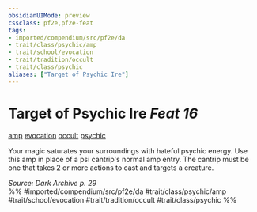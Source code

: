 ```yaml
---
obsidianUIMode: preview
cssclass: pf2e,pf2e-feat
tags:
- imported/compendium/src/pf2e/da
- trait/class/psychic/amp
- trait/school/evocation
- trait/tradition/occult
- trait/class/psychic
aliases: ["Target of Psychic Ire"]
---
```

# Target of Psychic Ire  *Feat 16*  
[amp](amp-da.md)  [evocation](evocation.md)  [occult](occult.md)  [psychic](rules/traits/psychic-da.md)  


Your magic saturates your surroundings with hateful psychic energy. Use this amp in place of a psi cantrip's normal amp entry. The cantrip must be one that takes 2 or more actions to cast and targets a creature.

*Source: Dark Archive p. 29*  
%% #imported/compendium/src/pf2e/da #trait/class/psychic/amp #trait/school/evocation #trait/tradition/occult #trait/class/psychic %%